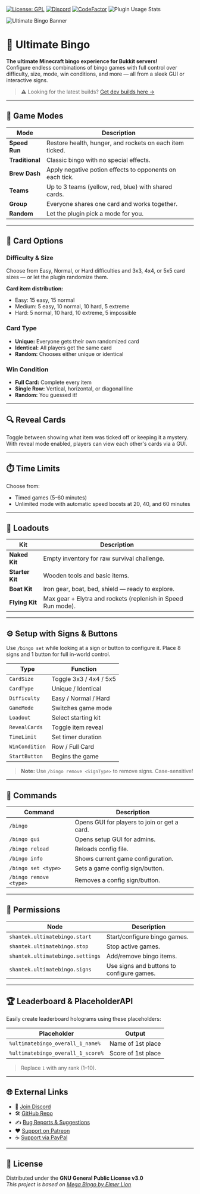 [![License: GPL](https://img.shields.io/badge/license-GPL-blue.svg)](LICENSE)
[![Discord](https://img.shields.io/discord/628396916639793152.svg?color=%237289da&label=discord)](https://shantek.co/discord)
[![CodeFactor](https://www.codefactor.io/repository/github/shantek/ultimatebingo/badge)](https://www.codefactor.io/repository/github/shantek/ultimatebingo)
![Plugin Usage Stats](https://bstats.org/signatures/bukkit/Ultimate%20Bingo.svg)

<img src="https://cdn.modrinth.com/data/cached_images/84531613476ecfe43f1395c2bc048ad116089561.png" alt="Ultimate Bingo Banner" />

# 🎯 Ultimate Bingo

**The ultimate Minecraft bingo experience for Bukkit servers!**  
Configure endless combinations of bingo games with full control over difficulty, size, mode, win conditions, and more — all from a sleek GUI or interactive signs.

> ⚠️ Looking for the latest builds? [Get dev builds here →](https://shantek.dev/job/UltimateBingo/)

---

## 🧩 Game Modes

| Mode | Description |
|------|-------------|
| **Speed Run** | Restore health, hunger, and rockets on each item ticked. |
| **Traditional** | Classic bingo with no special effects. |
| **Brew Dash** | Apply negative potion effects to opponents on each tick. |
| **Teams** | Up to 3 teams (yellow, red, blue) with shared cards. |
| **Group** | Everyone shares one card and works together. |
| **Random** | Let the plugin pick a mode for you. |

---

## 🎲 Card Options

### Difficulty & Size
Choose from Easy, Normal, or Hard difficulties and 3x3, 4x4, or 5x5 card sizes — or let the plugin randomize them.

**Card item distribution:**
- Easy: 15 easy, 15 normal
- Medium: 5 easy, 10 normal, 10 hard, 5 extreme
- Hard: 5 normal, 10 hard, 10 extreme, 5 impossible

### Card Type
- **Unique:** Everyone gets their own randomized card
- **Identical:** All players get the same card
- **Random:** Chooses either unique or identical

### Win Condition
- **Full Card:** Complete every item
- **Single Row:** Vertical, horizontal, or diagonal line
- **Random:** You guessed it!

---

## 🔍 Reveal Cards

Toggle between showing what item was ticked off or keeping it a mystery. With reveal mode enabled, players can view each other's cards via a GUI.

---

## ⏱️ Time Limits

Choose from:
- Timed games (5–60 minutes)
- Unlimited mode with automatic speed boosts at 20, 40, and 60 minutes

---

## 🎒 Loadouts

| Kit | Description |
|-----|-------------|
| **Naked Kit** | Empty inventory for raw survival challenge. |
| **Starter Kit** | Wooden tools and basic items. |
| **Boat Kit** | Iron gear, boat, bed, shield — ready to explore. |
| **Flying Kit** | Max gear + Elytra and rockets (replenish in Speed Run mode). |

---

## ⚙️ Setup with Signs & Buttons

Use `/bingo set` while looking at a sign or button to configure it. Place 8 signs and 1 button for full in-world control.

| Type | Function |
|------|----------|
| `CardSize` | Toggle 3x3 / 4x4 / 5x5 |
| `CardType` | Unique / Identical |
| `Difficulty` | Easy / Normal / Hard |
| `GameMode` | Switches game mode |
| `Loadout` | Select starting kit |
| `RevealCards` | Toggle item reveal |
| `TimeLimit` | Set timer duration |
| `WinCondition` | Row / Full Card |
| `StartButton` | Begins the game |

> **Note:** Use `/bingo remove <SignType>` to remove signs. Case-sensitive!

---

## 🧭 Commands

| Command | Description |
|---------|-------------|
| `/bingo` | Opens GUI for players to join or get a card. |
| `/bingo gui` | Opens setup GUI for admins. |
| `/bingo reload` | Reloads config file. |
| `/bingo info` | Shows current game configuration. |
| `/bingo set <type>` | Sets a game config sign/button. |
| `/bingo remove <type>` | Removes a config sign/button. |

---

## 🔐 Permissions

| Node | Description |
|------|-------------|
| `shantek.ultimatebingo.start` | Start/configure bingo games. |
| `shantek.ultimatebingo.stop` | Stop active games. |
| `shantek.ultimatebingo.settings` | Add/remove bingo items. |
| `shantek.ultimatebingo.signs` | Use signs and buttons to configure games. |

---

## 🏆 Leaderboard & PlaceholderAPI

Easily create leaderboard holograms using these placeholders:

| Placeholder | Output |
|-------------|--------|
| `%ultimatebingo_overall_1_name%` | Name of 1st place |
| `%ultimatebingo_overall_1_score%` | Score of 1st place |

> Replace `1` with any rank (1–10).

---

## 🌐 External Links

- 💬 [Join Discord](https://shantek.co/discord)
- 🛠️ [GitHub Repo](https://github.com/shantek/UltimateBingo)
- ✍️ [Bug Reports & Suggestions](https://github.com/shantek/UltimateBingo/issues)
- ❤️ [Support on Patreon](https://shantek.co/patreon)
- ☕ [Support via PayPal](https://shantek.co/bingo-donate)

---

## 📄 License

Distributed under the **GNU General Public License v3.0**  
_This project is based on [Mega Bingo by Elmer Lion](https://github.com/ElmerLion/megabingo)_